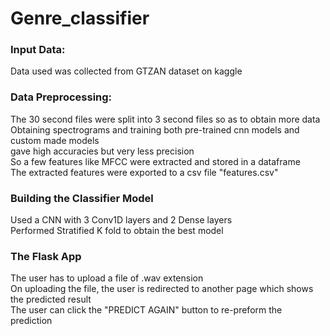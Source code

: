<h1> Genre_classifier </h1>
<h3> Input Data: </h3>
<p> Data used was collected from GTZAN dataset on kaggle </p>
<h3> Data Preprocessing: </h3>
<p> The 30 second files were split into 3 second files so as to obtain more data <br>
  Obtaining spectrograms and training both pre-trained cnn models and custom made models <br>
  gave high accuracies but very less precision <br>
  So a few features like MFCC were extracted and stored in a dataframe <br>
  The extracted features were exported to a csv file "features.csv" </p>
 <h3> Building the Classifier Model </h3>
  <p> Used a CNN with 3 Conv1D layers and 2 Dense layers <br>
      Performed Stratified K fold to obtain the best model </p>
  <h3> The Flask App </h3>
  <p> The user has to upload a file of .wav extension <br>
  On uploading the file, the user is redirected to another page which shows the predicted result <br>
  The user can click the "PREDICT AGAIN" button to re-preform the prediction </p>
